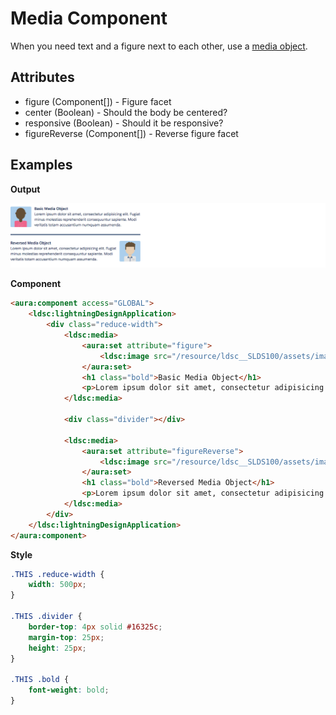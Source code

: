 # Media Component

When you need text and a figure next to each other, use a [media object](http://www.lightningdesignsystem.com/components/media-objects/).

## Attributes
- figure (Component[]) - Figure facet
- center (Boolean) - Should the body be centered?
- responsive (Boolean) - Should it be responsive?
- figureReverse	(Component[]) -	Reverse figure facet

## Examples

**Output**

![Media image](images/media.png)

**Component**
```html
<aura:component access="GLOBAL">
	<ldsc:lightningDesignApplication>
        <div class="reduce-width">
            <ldsc:media>
                <aura:set attribute="figure">
                    <ldsc:image src="/resource/ldsc__SLDS100/assets/images/avatar3.jpg" size="large" alt="Avatar" />
                </aura:set>
                <h1 class="bold">Basic Media Object</h1>
                <p>Lorem ipsum dolor sit amet, consectetur adipisicing elit. Fugiat minus molestias reprehenderit consequuntur sapiente. Modi veritatis totam accusantium numquam assumenda.</p>
            </ldsc:media>

            <div class="divider"></div>

            <ldsc:media>
                <aura:set attribute="figureReverse">
                    <ldsc:image src="/resource/ldsc__SLDS100/assets/images/avatar1.jpg" size="large" alt="Avatar" />
                </aura:set>
                <h1 class="bold">Reversed Media Object</h1>
                <p>Lorem ipsum dolor sit amet, consectetur adipisicing elit. Fugiat minus molestias reprehenderit consequuntur sapiente. Modi veritatis totam accusantium numquam assumenda.</p>
            </ldsc:media>
        </div>
    </ldsc:lightningDesignApplication>
</aura:component>
```

**Style**
```css
.THIS .reduce-width {
    width: 500px;
}

.THIS .divider {
    border-top: 4px solid #16325c;
    margin-top: 25px;
    height: 25px;
}

.THIS .bold {
    font-weight: bold;
}
```
